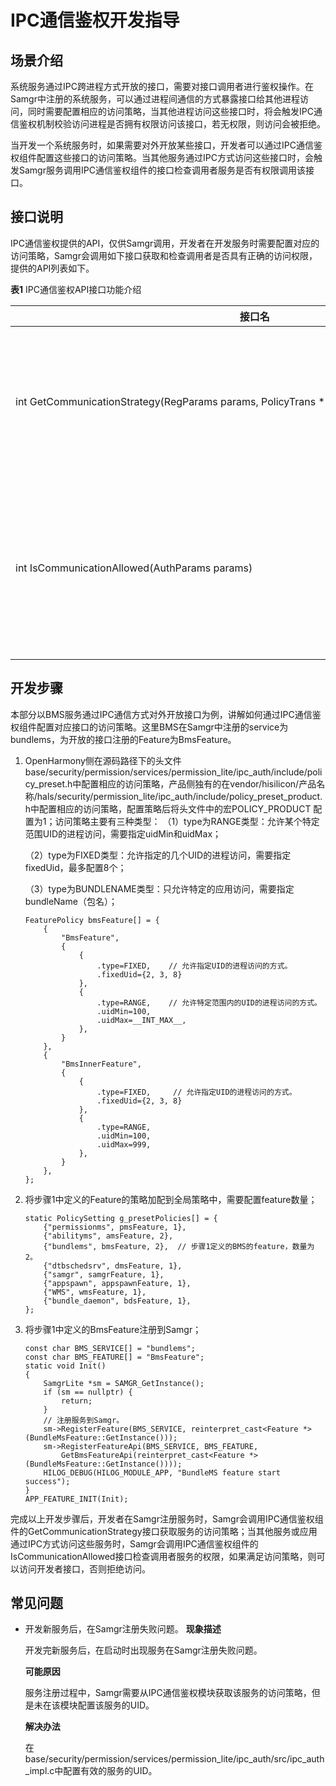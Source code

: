 # IPC通信鉴权开发指导


## 场景介绍

系统服务通过IPC跨进程方式开放的接口，需要对接口调用者进行鉴权操作。在Samgr中注册的系统服务，可以通过进程间通信的方式暴露接口给其他进程访问，同时需要配置相应的访问策略，当其他进程访问这些接口时，将会触发IPC通信鉴权机制校验访问进程是否拥有权限访问该接口，若无权限，则访问会被拒绝。

当开发一个系统服务时，如果需要对外开放某些接口，开发者可以通过IPC通信鉴权组件配置这些接口的访问策略。当其他服务通过IPC方式访问这些接口时，会触发Samgr服务调用IPC通信鉴权组件的接口检查调用者服务是否有权限调用该接口。


## 接口说明

IPC通信鉴权提供的API，仅供Samgr调用，开发者在开发服务时需要配置对应的访问策略，Samgr会调用如下接口获取和检查调用者是否具有正确的访问权限，提供的API列表如下。

  **表1** IPC通信鉴权API接口功能介绍

| 接口名 | 描述 | 
| -------- | -------- |
| int&nbsp;GetCommunicationStrategy(RegParams&nbsp;params,&nbsp;PolicyTrans&nbsp;\*\*policies,&nbsp;unsigned&nbsp;int&nbsp;\*policyNum) | 服务注册过程中查询调用接口对应的访问策略，仅供Samgr调用。 | 
| int&nbsp;IsCommunicationAllowed(AuthParams&nbsp;params) | 检查访问主体进程是否有权限调用受访客体进程的接口，仅供Samgr调用。 | 


## 开发步骤

本部分以BMS服务通过IPC通信方式对外开放接口为例，讲解如何通过IPC通信鉴权组件配置对应接口的访问策略。这里BMS在Samgr中注册的service为bundlems，为开放的接口注册的Feature为BmsFeature。

1. OpenHarmony侧在源码路径下的头文件base/security/permission/services/permission_lite/ipc_auth/include/policy_preset.h中配置相应的访问策略，产品侧独有的在vendor/hisilicon/产品名称/hals/security/permission_lite/ipc_auth/include/policy_preset_product.h中配置相应的访问策略，配置策略后将头文件中的宏POLICY_PRODUCT 配置为1；访问策略主要有三种类型：
   （1）type为RANGE类型：允许某个特定范围UID的进程访问，需要指定uidMin和uidMax；

   （2）type为FIXED类型：允许指定的几个UID的进程访问，需要指定fixedUid，最多配置8个；

     （3）type为BUNDLENAME类型：只允许特定的应用访问，需要指定bundleName（包名）；
     
   ```
   FeaturePolicy bmsFeature[] = {
       {
           "BmsFeature",
           {
               {
                   .type=FIXED,    // 允许指定UID的进程访问的方式。 
                   .fixedUid={2, 3, 8}
               },
               {
                   .type=RANGE,    // 允许特定范围内的UID的进程访问的方式。 
                   .uidMin=100,
                   .uidMax=__INT_MAX__,
               },
           }
       },
       {
           "BmsInnerFeature",
           {
               {
                   .type=FIXED,     // 允许指定UID的进程访问的方式。 
                   .fixedUid={2, 3, 8}
               },
               {
                   .type=RANGE,
                   .uidMin=100,
                   .uidMax=999,
               },
           }
       },
   };
   ```

2. 将步骤1中定义的Feature的策略加配到全局策略中，需要配置feature数量；
     
   ```
   static PolicySetting g_presetPolicies[] = {
       {"permissionms", pmsFeature, 1},
       {"abilityms", amsFeature, 2},
       {"bundlems", bmsFeature, 2},  // 步骤1定义的BMS的feature，数量为2。 
       {"dtbschedsrv", dmsFeature, 1},
       {"samgr", samgrFeature, 1},
       {"appspawn", appspawnFeature, 1},
       {"WMS", wmsFeature, 1},
       {"bundle_daemon", bdsFeature, 1},
   };
   ```

3. 将步骤1中定义的BmsFeature注册到Samgr；
     
   ```
   const char BMS_SERVICE[] = "bundlems";
   const char BMS_FEATURE[] = "BmsFeature";
   static void Init()
   {
       SamgrLite *sm = SAMGR_GetInstance();
       if (sm == nullptr) {
           return;
       }
       // 注册服务到Samgr。
       sm->RegisterFeature(BMS_SERVICE, reinterpret_cast<Feature *>(BundleMsFeature::GetInstance()));
       sm->RegisterFeatureApi(BMS_SERVICE, BMS_FEATURE,
           GetBmsFeatureApi(reinterpret_cast<Feature *>(BundleMsFeature::GetInstance())));
       HILOG_DEBUG(HILOG_MODULE_APP, "BundleMS feature start success");
   }
   APP_FEATURE_INIT(Init);
   ```

完成以上开发步骤后，开发者在Samgr注册服务时，Samgr会调用IPC通信鉴权组件的GetCommunicationStrategy接口获取服务的访问策略；当其他服务或应用通过IPC方式访问这些服务时，Samgr会调用IPC通信鉴权组件的IsCommunicationAllowed接口检查调用者服务的权限，如果满足访问策略，则可以访问开发者接口，否则拒绝访问。


## 常见问题

- 开发新服务后，在Samgr注册失败问题。
  **现象描述**

  开发完新服务后，在启动时出现服务在Samgr注册失败问题。

  **可能原因**

  服务注册过程中，Samgr需要从IPC通信鉴权模块获取该服务的访问策略，但是未在该模块配置该服务的UID。

  **解决办法**

  在base/security/permission/services/permission_lite/ipc_auth/src/ipc_auth_impl.c中配置有效的服务的UID。
